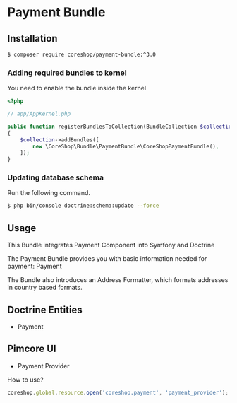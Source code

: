 #  Payment Bundle

## Installation
```bash
$ composer require coreshop/payment-bundle:^3.0
```

### Adding required bundles to kernel
You need to enable the bundle inside the kernel

```php
<?php

// app/AppKernel.php

public function registerBundlesToCollection(BundleCollection $collection)
{
    $collection->addBundles([
        new \CoreShop\Bundle\PaymentBundle\CoreShopPaymentBundle(),
    ]);
}
```

### Updating database schema
Run the following command.

```bash
$ php bin/console doctrine:schema:update --force
```

## Usage

This Bundle integrates Payment Component into Symfony and Doctrine

The Payment Bundle provides you with basic information needed for payment: Payment

The Bundle also introduces an Address Formatter, which formats addresses in country based formats.

## Doctrine Entities
 - Payment

 ## Pimcore UI

 - Payment Provider

How to use?

```javascript
coreshop.global.resource.open('coreshop.payment', 'payment_provider');
```
